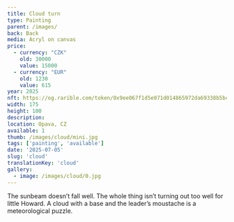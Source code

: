 ```yaml
---
title: Cloud turn
type: Painting
parent: /images/
back: Back
media: Acryl on canvas
price:
  - currency: "CZK"
    old: 30000
    value: 15000
  - currency: "EUR"
    old: 1230
    value: 615
year: 2025
nft: https://og.rarible.com/token/0x9ee067f1d5e071d014865972da69338b5bcdb246:43734702888156210097807191621251770477089412981983422281406974448217427542019
width: 175
height: 100
description: 
location: Opava, CZ
available: 1
thumb: /images/cloud/mini.jpg
tags: ['painting', 'available']
date: '2025-07-05'
slug: 'cloud'
translationKey: 'cloud'
gallery:
  - image: /images/cloud/0.jpg
---
```

The sunbeam doesn’t fall well. The whole thing isn’t turning out too well for little Howard. A cloud with a base and the leader’s moustache is a meteorological puzzle.

